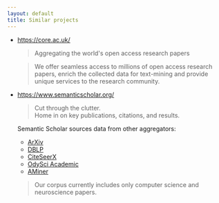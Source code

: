 ```yaml
---
layout: default
title: Similar projects
---
```


* <https://core.ac.uk/>

  > Aggregating the world's open access research papers

  > We offer seamless access to millions of open access research papers, enrich the collected data for text-mining and provide unique services to the research community.

* <https://www.semanticscholar.org/>

  > Cut through the clutter.<br/>
  > Home in on key publications, citations, and results.

  Semantic Scholar sources data from other aggregators:

  - [ArXiv](https://arxiv.org/)
  - [DBLP](http://dblp.uni-trier.de/)
  - [CiteSeerX](http://citeseerx.ist.psu.edu/)
  - [OdySci Academic](http://academic.odysci.com/)
  - [AMiner](https://aminer.org/)

  > Our corpus currently includes only computer science and neuroscience papers.
